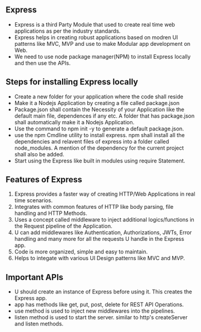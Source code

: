 ## Express
- Express is a third Party Module that used to create real time web applications as per the industry standards.
- Express helps in creating robust applications based on modren UI patterns like MVC, MVP and use to make Modular app development on Web. 
- We need to use node package manager(NPM) to install Express locally and then  use the APIs.

## Steps for installing Express locally
- Create a new folder for your application where the code shall reside
- Make it a Nodejs Application by creating a file called package.json
- Package.json shall contain the Necessity of your Application like the default main file, dependences if any etc. A folder that has package.json shall automatically make it a Nodejs Application. 
- Use the command to npm init -y to generate a default package.json. 
- use the npm Cmdline utility to install express. npm shall install all the dependencies and relavent files of express into a folder called node_modules. A mention of the dependency for the current project shall also be added.
- Start using the Express like built in modules using require Statement.  

## Features of Express
1. Express provides a faster way of creating HTTP/Web Applications in real time scenarios.
2. Integrates with common features of HTTP like body parsing, file handling and HTTP Methods. 
3. Uses a concept called middleware to inject additional logics/functions in the Request pipeline of the Application. 
4. U can add middlewares like Authentication, Authorizations, JWTs, Error handling and many more for all the requests U handle in the Express app.
5. Code is more organized, simple and easy to maintain.  
6. Helps to integate with various UI Design patterns like MVC and MVP. 

## Important APIs
- U should create an instance of Express before using it. This creates the Express app.
- app has methods like get, put, post, delete for REST API Operations. 
- use method is used to inject new middlewares into the pipelines.
- listen method is used to start the server. similar to http's createServer and listen methods. 

